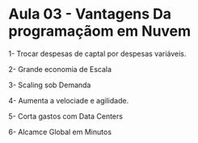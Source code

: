 # Aula 03 - Vantagens Da programaçãom em Nuvem

1- Trocar despesas de captal por despesas variáveis.

2- Grande economia de Escala

3- Scaling sob Demanda

4- Aumenta a velociade e agilidade.

5- Corta gastos com Data Centers

6- Alcamce Global em Minutos


